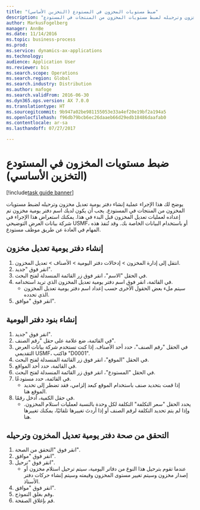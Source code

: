 ```yaml
--- 
title: "ضبط مستويات المخزون في المستودع (التخزين الأساسي)"
description: "يوضح لك هذا الإجراء عملية إنشاء دفتر يومية تعديل مخزون وترحيله لضبط مستويات المخزون من المنتجات في المستودع."
author: MarkusFogelberg
manager: AnnBe
ms.date: 11/14/2016
ms.topic: business-process
ms.prod: 
ms.service: dynamics-ax-applications
ms.technology: 
audience: Application User
ms.reviewer: bis
ms.search.scope: Operations
ms.search.region: Global
ms.search.industry: Distribution
ms.author: mafoge
ms.search.validFrom: 2016-06-30
ms.dyn365.ops.version: AX 7.0.0
ms.translationtype: HT
ms.sourcegitcommit: 9b947a02be981155053e33a4ef20e19bf2a194a5
ms.openlocfilehash: f96db79bcb6ec26daaeb66d29edb18486daafab0
ms.contentlocale: ar-sa
ms.lasthandoff: 07/27/2017

---
```

# ضبط مستويات المخزون في المستودع (التخزين الأساسي)

[!include[task guide banner](../../includes/task-guide-banner.md)]

يوضح لك هذا الإجراء عملية إنشاء دفتر يومية تعديل مخزون وترحيله لضبط مستويات المخزون من المنتجات في المستودع. يجب أن يكون لديك اسم دفتر يومية مخزون تم إعداده لعمليات تعديل المخزون قبل البدء في هذا. يمكنك استعراض هذا الإجراء في شركة بيانات العرض التوضيحي USMF، أو باستخدام البيانات الخاصة بك. وقد تُنفذ هذه المهام في العادة عن طريق موظف مستودع.


## إنشاء دفتر يومية تعديل مخزون
1. انتقل إلى إدارة المخزون > إدخالات دفتر اليومية > الأصناف > تعديل المخزون.
2. انقر فوق "جديد".
3. في الحقل "الاسم"، انقر فوق زر القائمة المنسدلة لفتح البحث.
4. في القائمة، انقر فوق اسم دفتر يومية تعديل المخزون الذي تريد استخدامه.
    * سيتم ملء بعض الحقول الأخرى حسب إعداد اسم دفتر يومية تعديل المخزون الذي تحدده.  
5. انقر فوق "موافق".

## إنشاء بنود دفتر اليومية
1. انقر فوق "جديد".
2. في القائمة، ضع علامة على حقل "رقم الصنف".
3. في الحقل "رقم الصنف"، حدد أحد الأصناف. إذا كنت تستخدم شركة بيانات العرض التقديمي USMF، فاكتب "D0001".
4. في الحقل "الموقع"، انقر فوق زر القائمة المنسدلة لفتح البحث.
5. في القائمة، حدد أحد المواقع.
6. في الحقل "المستودع"، انقر فوق زر القائمة المنسدلة لفتح البحث.
7. في القائمة، حدد مستودعًا.
    * إذا قمت بتحديد صنف باستخدام الموقع كبعد إلزامي، فقد تضطر إلى تحديد الموقع هنا.  
8. في حقل الكمية، أدخل رقمًا.
    * يحدد الحقل "سعر التكلفة" التكلفة لكل وحدة بالنسبة لعمليات استلام المخزون. وإذا لم يتم تحديد التكلفة لرقم الصنف أو إذا أردتَ تغييرها تلقائيًا، يمكنك تغييرها هنا.  

## التحقق من صحة دفتر يومية تعديل المخزون وترحيله
1. انقر فوق "التحقق من الصحة‬".
2. انقر فوق "موافق".
3. انقر فوق "ترحيل".
    * عندما تقوم بترحيل هذا النوع من دفاتر اليومية، سيتم ترحيل استلام مخزون أو إصدار مخزون وسيتم تغيير مستوى المخزون وقيمته وسيتم إنشاء حركات دفتر الأستاذ.  
4. انقر فوق "موافق".
5. وقم بغلق النموذج.
6. قم بإغلاق الصفحة.


